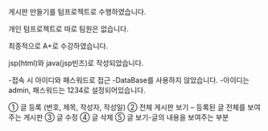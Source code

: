게시판 만들기를 텀프로젝트로 수행하였습니다.

개인 텀프로젝트로 따로 팀원은 없습니다.

최종적으로 A+로 수강하였습니다.

jsp(html)와 java(jsp빈즈)로 작성되었습니다.

-접속 시 아이디와 패스워드로 접근
-DataBase를 사용하지 않았습니다.
-아이디는 admin, 패스워드는 1234로 설정되어있습니다.

① 글 등록 (번호, 제목, 작성자, 작성일)
② 전체 게시판 보기 – 등록된 글 전체를 보여주는 게시판
③ 글 수정
④ 글 삭제
⑤ 글 보기-글의 내용을 보여주는 부분
